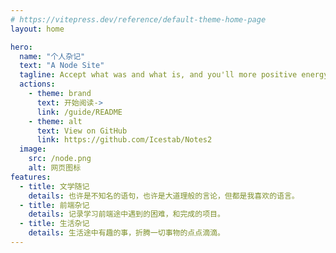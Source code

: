 ```yaml
---
# https://vitepress.dev/reference/default-theme-home-page
layout: home

hero:
  name: "个人杂记"
  text: "A Node Site"
  tagline: Accept what was and what is, and you'll more positive energy to pursue what will be.
  actions:
    - theme: brand
      text: 开始阅读->
      link: /guide/README
    - theme: alt
      text: View on GitHub
      link: https://github.com/Icestab/Notes2
  image:
    src: /node.png
    alt: 网页图标
features:
  - title: 文学随记
    details: 也许是不知名的语句，也许是大道理般的言论，但都是我喜欢的语言。
  - title: 前端杂记
    details: 记录学习前端途中遇到的困难，和完成的项目。
  - title: 生活杂记
    details: 生活途中有趣的事，折腾一切事物的点点滴滴。
---
```


